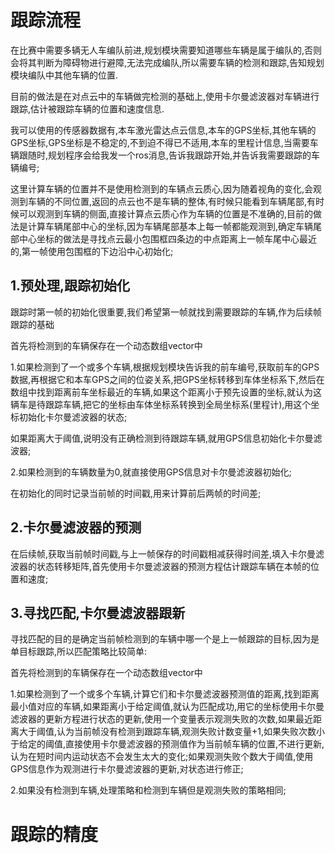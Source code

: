 # 跟踪流程

在比赛中需要多辆无人车编队前进,规划模块需要知道哪些车辆是属于编队的,否则会将其判断为障碍物进行避障,无法完成编队,所以需要车辆的检测和跟踪,告知规划模块编队中其他车辆的位置.

目前的做法是在对点云中的车辆做完检测的基础上,使用卡尔曼滤波器对车辆进行跟踪,估计被跟踪车辆的位置和速度信息.

我可以使用的传感器数据有,本车激光雷达点云信息,本车的GPS坐标,其他车辆的GPS坐标,GPS坐标是不稳定的,不到迫不得已不适用,本车的里程计信息,当需要车辆跟随时,规划程序会给我发一个ros消息,告诉我跟踪开始,并告诉我需要跟踪的车辆编号;

这里计算车辆的位置并不是使用检测到的车辆点云质心,因为随着视角的变化,会观测到车辆的不同位置,返回的点云也不是车辆的整体,有时候只能看到车辆尾部,有时候可以观测到车辆的侧面,直接计算点云质心作为车辆的位置是不准确的,目前的做法是计算车辆尾部中心的坐标,因为车辆尾部基本上每一帧都能观测到,确定车辆尾部中心坐标的做法是寻找点云最小包围框四条边的中点距离上一帧车尾中心最近的,第一帧使用包围框的下边沿中心初始化;

## 1.预处理,跟踪初始化

跟踪时第一帧的初始化很重要,我们希望第一帧就找到需要跟踪的车辆,作为后续帧跟踪的基础

首先将检测到的车辆保存在一个动态数组vector中

1.如果检测到了一个或多个车辆,根据规划模块告诉我的前车编号,获取前车的GPS数据,再根据它和本车GPS之间的位姿关系,把GPS坐标转移到车体坐标系下,然后在数组中找到距离前车坐标最近的车辆,如果这个距离小于预先设置的坐标,就认为这辆车是待跟踪车辆,把它的坐标由车体坐标系转换到全局坐标系(里程计),用这个坐标初始化卡尔曼滤波器的状态;

如果距离大于阈值,说明没有正确检测到待跟踪车辆,就用GPS信息初始化卡尔曼滤波器;

2.如果检测到的车辆数量为0,就直接使用GPS信息对卡尔曼滤波器初始化;

在初始化的同时记录当前帧的时间戳,用来计算前后两帧的时间差;

## 2.卡尔曼滤波器的预测

在后续帧,获取当前帧时间戳,与上一帧保存的时间戳相减获得时间差,填入卡尔曼滤波器的状态转移矩阵,首先使用卡尔曼滤波器的预测方程估计跟踪车辆在本帧的位置和速度;

## 3.寻找匹配,卡尔曼滤波器跟新

寻找匹配的目的是确定当前帧检测到的车辆中哪一个是上一帧跟踪的目标,因为是单目标跟踪,所以匹配策略比较简单:

首先将检测到的车辆保存在一个动态数组vector中

1.如果检测到了一个或多个车辆,计算它们和卡尔曼滤波器预测值的距离,找到距离最小值对应的车辆,如果距离小于给定阈值,就认为匹配成功,用它的坐标使用卡尔曼滤波器的更新方程进行状态的更新,使用一个变量表示观测失败的次数,如果最近距离大于阈值,认为当前帧没有检测到跟踪车辆,观测失败计数变量+1,如果失败次数小于给定的阈值,直接使用卡尔曼滤波器的预测值作为当前帧车辆的位置,不进行更新,认为在短时间内运动状态不会发生太大的变化;如果观测失败个数大于阈值,使用GPS信息作为观测进行卡尔曼滤波器的更新,对状态进行修正;

2.如果没有检测到车辆,处理策略和检测到车辆但是观测失败的策略相同;

# 跟踪的精度

